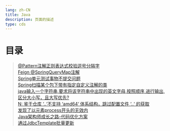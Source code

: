 ```yaml
---
lang: zh-CN    
title: Java  
description: 页面的描述   
type: cds
---
```


# 目录

> [@Pattern注解正则表达式校验逗号分隔字](@Pattern注解正则表达式校验逗号分隔字符.md)  
> [Feign @SpringQueryMap注解](Feign@SpringQueryMap注解.md)  
> [Spring单元测试事物不提交问题](Spring单元测试事物不提交问题.md)  
> [Spring扫描某个包下带有指定自定义注解的类](Spring扫描某个包下带有指定自定义注解的类.md)  
> [java输入一个字符串,要求将该字符串中出现的英文字母,按照顺序 进行输出,区分大小写，且大写优先?](java输入一个字符串,要求将该字符串中出现的英文字母,按照顺序进行输出,区分大小写,且大写优先.md)  
> [N: 鉴于仓库 ‘..‘不支持 ‘amd64‘ 体系结构，跳过配置文件 ‘..‘ 的获取](仓库不支持amd64体系结构，跳过配置文件..的获取.md)  
> [发现了以元素process开头的无效内](发现了以元素process开头的无效内容.md)  
> [Java架构师成长之路-代码优化方案](架构师成长之路.md)  
> [通过JdbcTemplate批量更新](通过JdbcTemplate批量更新.md)  


<Comment></Comment>